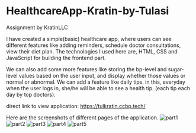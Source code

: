 # HealthcareApp-Kratin-by-Tulasi
Assignment by KratinLLC


I have created a simple(basic) healthcare app, where users can see different features like adding reminders, schedule doctor consultations, view their diet plan.
The technologies I used here are, HTML, CSS and JavaScript for building the frontend part.

We can also add some more features like storing the bp-level and sugar-level values based on the user input, and display whether those values or normal or abnormal. 
We can add a feature like daily tips. in this, everyday when the user logs in, she/he will be able to see a health tip. (each tip each day by top doctors).

direct link to view application: https://tulkratin.ccbp.tech/


Here are the screenshots of different pages of the application.
![part1](https://github.com/TulasiKat/HealthcareApp-Kratin-by-Tulasi/assets/120040505/a3092ac8-5964-48d9-97c2-63a7770fe92d)
![part2](https://github.com/TulasiKat/HealthcareApp-Kratin-by-Tulasi/assets/120040505/f4de7c01-17e3-4700-aeec-3af8a5373fc0)
![part3](https://github.com/TulasiKat/HealthcareApp-Kratin-by-Tulasi/assets/120040505/170dbed2-9020-4f5a-8137-de642480dd70)
![part4](https://github.com/TulasiKat/HealthcareApp-Kratin-by-Tulasi/assets/120040505/2ece2589-48e0-4f5c-ba9e-f9bfb5bff697)
![part5](https://github.com/TulasiKat/HealthcareApp-Kratin-by-Tulasi/assets/120040505/ac51a733-cb9b-4021-b87c-04316b065352)
